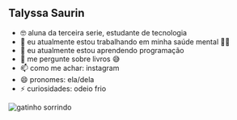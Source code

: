 ## Talyssa Saurin


- 🤓 aluna da terceira serie, estudante de tecnologia
- 🔭 eu atualmente estou trabalhando em minha saúde mental 🧘‍♀️
- 🌱 eu atualmente estou aprendendo programação
- 💬 me pergunte sobre livros 😅
- 📫 como me achar: instagram
- 😄 pronomes: ela/dela
- ⚡ curiosidades: odeio frio

![gatinho sorrindo](https://media1.tenor.com/m/U28V2bPGlgUAAAAd/gato-sorrindo.gif)
